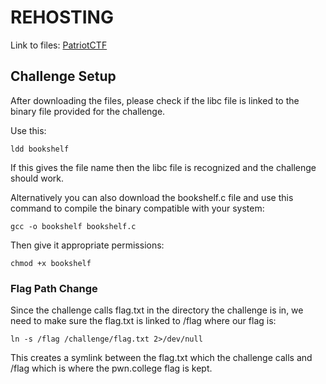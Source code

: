 # REHOSTING

Link to files: [PatriotCTF](https://github.com/MasonCompetitiveCyber/PatriotCTF2023/blob/main/pwn/bookshelf)

## Challenge Setup
After downloading the files, please check if the libc file is linked to the binary file provided for the challenge.

Use this:
```
ldd bookshelf
```

If this gives the file name then the libc file is recognized and the challenge should work.

Alternatively you can also download the bookshelf.c file and use this command to compile the binary compatible with your system:
```
gcc -o bookshelf bookshelf.c
```
Then give it appropriate permissions:
```
chmod +x bookshelf
```

### Flag Path Change
Since the challenge calls flag.txt in the directory the challenge is in, we need to make sure the flag.txt is linked to /flag where our flag is:
```
ln -s /flag /challenge/flag.txt 2>/dev/null
```
This creates a symlink between the flag.txt which the challenge calls and /flag which is where the pwn.college flag is kept.